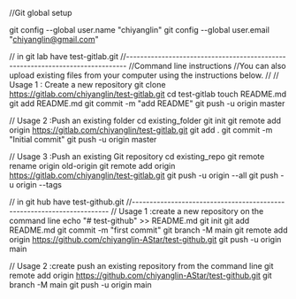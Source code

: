 //Git global setup

git config --global user.name "chiyanglin"
git config --global user.email "chiyanglin@gmail.com"


// in git lab have test-gitlab.git
//------------------------------------------------------------------------------
//Command line instructions
//You can also upload existing files from your computer using the instructions below.
//
// Usage 1 : Create a new repository
git clone https://gitlab.com/chiyanglin/test-gitlab.git
cd test-gitlab
touch README.md
git add README.md
git commit -m "add README"
git push -u origin master

// Usage 2 :Push an existing folder
cd existing_folder
git init
git remote add origin https://gitlab.com/chiyanglin/test-gitlab.git
git add .
git commit -m "Initial commit"
git push -u origin master

// Usage 3 :Push an existing Git repository
cd existing_repo
git remote rename origin old-origin
git remote add origin https://gitlab.com/chiyanglin/test-gitlab.git
git push -u origin --all
git push -u origin --tags


// in git hub have test-github.git
//-----------------------------------------------------------------------
// Usage 1 :create a new repository on the command line
echo "# test-github" >> README.md
git init
git add README.md
git commit -m "first commit"
git branch -M main
git remote add origin https://github.com/chiyanglin-AStar/test-github.git
git push -u origin main

// Usage 2 :create push an existing repository from the command line
git remote add origin https://github.com/chiyanglin-AStar/test-github.git
git branch -M main
git push -u origin main


